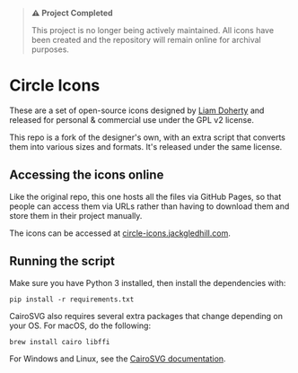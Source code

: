 > **⚠️ Project Completed**
> 
> This project is no longer being actively maintained. All icons have been created and the repository will remain online for archival purposes.

# Circle Icons

These are a set of open-source icons designed by [Liam Doherty](https://github.com/dohliam/elegant-circles) and released for personal & commercial use under the GPL v2 license.

This repo is a fork of the designer's own, with an extra script that converts them into various sizes and formats. It's released under the same license.

## Accessing the icons online

Like the original repo, this one hosts all the files via GitHub Pages, so that people can access them via URLs rather than having to download them and store them in their project manually.

The icons can be accessed at [circle-icons.jackgledhill.com](https://circle-icons.jackgledhill.com).

## Running the script

Make sure you have Python 3 installed, then install the dependencies with:

```shell
pip install -r requirements.txt
```

CairoSVG also requires several extra packages that change depending on your OS. For macOS, do the following:

```shell
brew install cairo libffi
```

For Windows and Linux, see the [CairoSVG documentation](https://cairosvg.org/documentation/#installation).